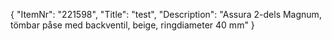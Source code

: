 {
  "ItemNr": "221598",
  "Title": "test",
  "Description": "Assura 2-dels Magnum, tömbar påse med backventil, beige, ringdiameter 40 mm"
}